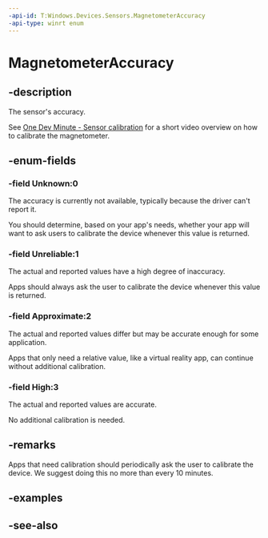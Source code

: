```yaml
---
-api-id: T:Windows.Devices.Sensors.MagnetometerAccuracy
-api-type: winrt enum
---
```


<!-- Enumeration syntax
public enum Windows.Devices.Sensors.MagnetometerAccuracy : int
-->

# MagnetometerAccuracy

## -description

The sensor's accuracy.

See [One Dev Minute - Sensor calibration](https://learn.microsoft.com/shows/one-dev-minute/sensor-calibration) for a short video overview on how to calibrate the magnetometer.

## -enum-fields

### -field Unknown:0

The accuracy is currently not available, typically because the driver can't report it.

You should determine, based on your app's needs, whether your app will want to ask users to calibrate the device whenever this value is returned.

### -field Unreliable:1
The actual and reported values have a high degree of inaccuracy.

Apps should always ask the user to calibrate the device whenever this value is returned.

### -field Approximate:2
The actual and reported values differ but may be accurate enough for some application.

Apps that only need a relative value, like a virtual reality app, can continue without additional calibration.

### -field High:3
The actual and reported values are accurate.

No additional calibration is needed.


## -remarks
Apps that need calibration should periodically ask the user to calibrate the device. We suggest doing this no more than every 10 minutes.

## -examples

## -see-also
